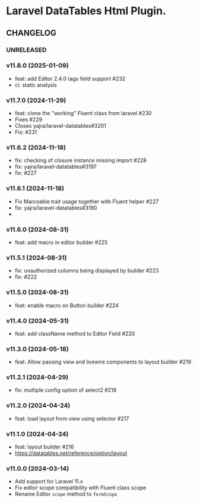 # Laravel DataTables Html Plugin.

## CHANGELOG

### UNRELEASED

### v11.8.0 (2025-01-09)

- feat: add Editor 2.4.0 tags field support #232
- ci: static analysis

### v11.7.0 (2024-11-29)

- feat: clone the "working" Fluent class from laravel #230
- Fixes #229 
- Closes yajra/laravel-datatables#3201
- Fix: #231

### v11.6.2 (2024-11-18)

- fix: checking of closure instance missing import #228
- fix: yajra/laravel-datatables#3197 
- fix: #227

### v11.6.1 (2024-11-18)

- Fix Marcoable trait usage together with Fluent helper #227
- fix: yajra/laravel-datatables#3190
- 
### v11.6.0 (2024-08-31)

- feat: add macro in editor builder #225

### v11.5.1 (2024-08-31)

- fix: unauthorized columns being displayed by builder #223
- fix: #222

### v11.5.0 (2024-08-31)

- feat: enable macro on Button builder #224

### v11.4.0 (2024-05-31)

- feat: add className method to Editor Field #220

### v11.3.0 (2024-05-18)

- feat: Allow passing view and livewire components to layout builder #219

### v11.2.1 (2024-04-29)

- fix: multiple config option of select2 #218

### v11.2.0 (2024-04-24)

- feat: load layout from view using selector #217

### v11.1.0 (2024-04-24)

- feat: layout builder #216
- https://datatables.net/reference/option/layout

### v11.0.0 (2024-03-14)

- Add support for Laravel 11.x
- Fix editor scope compatibility with Fluent class scope
- Rename Editor `scope` method to `formScope`
